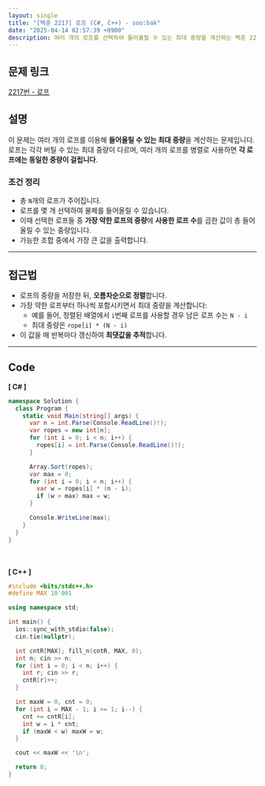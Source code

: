 ```yaml
---
layout: single
title: "[백준 2217] 로프 (C#, C++) - soo:bak"
date: "2025-04-14 02:57:39 +0900"
description: 여러 개의 로프를 선택하여 들어올릴 수 있는 최대 중량을 계산하는 백준 2217번 문제의 C# 및 C++ 풀이와 해설
---
```


## 문제 링크
[2217번 - 로프](https://www.acmicpc.net/problem/2217)

## 설명
이 문제는 여러 개의 로프를 이용해 **들어올릴 수 있는 최대 중량**을 계산하는 문제입니다.
로프는 각각 버틸 수 있는 최대 중량이 다르며, 여러 개의 로프를 병렬로 사용하면 **각 로프에는 동일한 중량이 걸립니다**.

### 조건 정리
- 총 `N`개의 로프가 주어집니다.
- 로프를 몇 개 선택하여 물체를 들어올릴 수 있습니다.
- 이때 선택한 로프들 중 **가장 약한 로프의 중량**에 **사용한 로프 수**를 곱한 값이 총 들어올릴 수 있는 중량입니다.
- 가능한 조합 중에서 가장 큰 값을 출력합니다.

---

## 접근법
- 로프의 중량을 저장한 뒤, **오름차순으로 정렬**합니다.
- 가장 약한 로프부터 하나씩 포함시키면서 최대 중량을 계산합니다:
  - 예를 들어, 정렬된 배열에서 `i`번째 로프를 사용할 경우 남은 로프 수는 `N - i`
  - 최대 중량은 `rope[i] * (N - i)`
- 이 값을 매 반복마다 갱신하여 **최댓값을 추적**합니다.

---

## Code
<b>[ C# ] </b>
<br>

```csharp
namespace Solution {
  class Program {
    static void Main(string[] args) {
      var n = int.Parse(Console.ReadLine()!);
      var ropes = new int[n];
      for (int i = 0; i < n; i++) {
        ropes[i] = int.Parse(Console.ReadLine()!);
      }

      Array.Sort(ropes);
      var max = 0;
      for (int i = 0; i < n; i++) {
        var w = ropes[i] * (n - i);
        if (w > max) max = w;
      }

      Console.WriteLine(max);
    }
  }
}
```

<br><br>
<b>[ C++ ] </b>
<br>

```cpp
#include <bits/stdc++.h>
#define MAX 10'001

using namespace std;

int main() {
  ios::sync_with_stdio(false);
  cin.tie(nullptr);

  int cntR[MAX]; fill_n(cntR, MAX, 0);
  int n; cin >> n;
  for (int i = 0; i < n; i++) {
    int r; cin >> r;
    cntR[r]++;
  }

  int maxW = 0, cnt = 0;
  for (int i = MAX - 1; i >= 1; i--) {
    cnt += cntR[i];
    int w = i * cnt;
    if (maxW < w) maxW = w;
  }

  cout << maxW << '\n';

  return 0;
}
```
